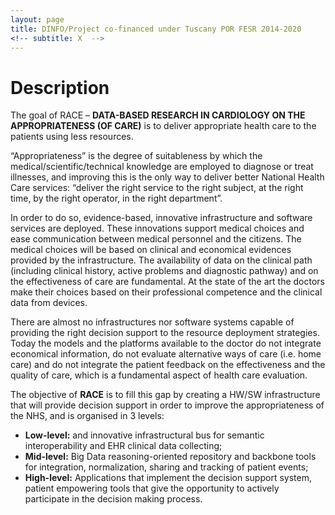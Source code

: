 ```yaml
---
layout: page
title: DINFO/Project co-financed under Tuscany POR FESR 2014-2020
<!-- subtitle: X  -->
---  
```

# Description
The goal of RACE – **DATA-BASED RESEARCH IN CARDIOLOGY ON THE APPROPRIATENESS (OF CARE)** is to deliver appropriate health care to the patients using less resources.

“Appropriateness” is the degree of suitableness by which the medical/scientific/technical knowledge are employed to diagnose or treat illnesses, and improving this is the only way to deliver better National Health Care services: “deliver the right service to the right subject, at the right time, by the right operator, in the right department”.

In order to do so, evidence-based, innovative infrastructure and software services are deployed. These innovations support medical choices and ease communication between medical personnel and the citizens. The medical choices will be based on clinical and economical evidences provided by the infrastructure. The availability of data on the clinical path (including clinical history, active problems and diagnostic pathway) and on the effectiveness of care are fundamental. At the state of the art the doctors make their choices based on their professional competence and the clinical data from devices.

There are almost no infrastructures nor software systems capable of providing the right decision support to the resource deployment strategies. Today the models and the platforms available to the doctor do not integrate economical information, do not evaluate alternative ways of care (i.e. home care) and do not integrate the patient feedback on the effectiveness and the quality of care, which is a fundamental aspect of health care evaluation.

The objective of **RACE** is to fill this gap by creating a HW/SW infrastructure that will provide decision support in order to improve the appropriateness of the NHS, and is organised in 3 levels:

* **Low-level:** and innovative infrastructural bus for semantic interoperability and EHR clinical data collecting;
* **Mid-level:** Big Data reasoning-oriented repository and backbone tools for integration, normalization, sharing and tracking of patient events;
* **High-level:** Applications that implement the decision support system, patient empowering tools that give the opportunity to actively participate in the decision making process.